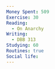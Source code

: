 ```yaml
---
Money Spent: 509
Exercise: 30
Reading:
  - On Anarchy
Writing:
  - DBB 313
Studying: 60
Routines: true
Social life:
---
```



